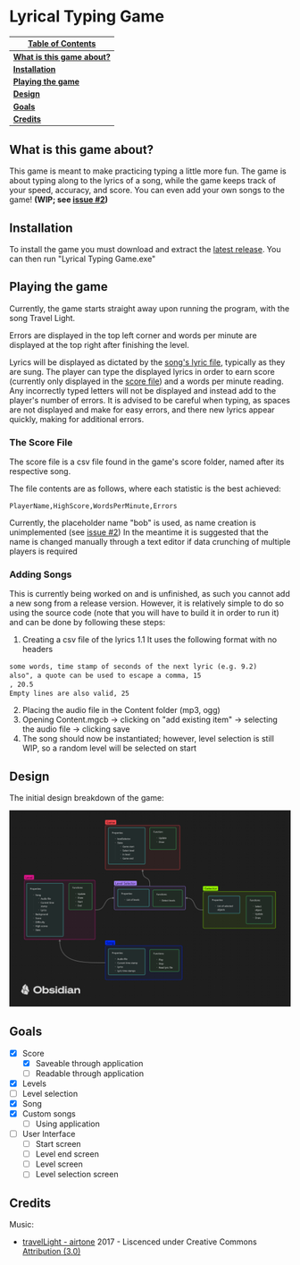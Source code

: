 # Lyrical Typing Game

| <ins>**Table of Contents**</ins> |
| ----------------- |
| **[What is this game about?](#what-is-this-game-about)** |
| **[Installation](#installation)** |
| **[Playing the game](#playing-the-game)**  |
| **[Design](#design)** |
| **[Goals](#goals)** |
| **[Credits](#credits)** |

## What is this game about?

This game is meant to make practicing typing a little more fun.
The game is about typing along to the lyrics of a song, while the game keeps track of your speed, accuracy, and score.
You can even add your own songs to the game! **(WIP; see [issue #2](https://github.com/WhyNot180/Lyrical-Typing-Game/issues/2))**

## Installation

To install the game you must download and extract the [latest release](https://github.com/WhyNot180/Lyrical-Typing-Game/releases/tag/v0.1.0-alpha). You can then run "Lyrical Typing Game.exe"

## Playing the game

Currently, the game starts straight away upon running the program, with the song Travel Light.

Errors are displayed in the top left corner and words per minute are displayed at the top right after finishing the level.

Lyrics will be displayed as dictated by the [song's lyric file](#adding-songs), typically as they are sung. The player can type the displayed lyrics in order to earn score (currently only displayed in the [score file](#the-score-file))
and a words per minute reading. Any incorrectly typed letters will not be displayed and instead add to the player's number of errors. It is advised to be careful when typing, as spaces are not displayed and make for easy errors, and 
there new lyrics appear quickly, making for additional errors.

### The Score File

The score file is a csv file found in the game's score folder, named after its respective song.

The file contents are as follows, where each statistic is the best achieved:

	PlayerName,HighScore,WordsPerMinute,Errors

Currently, the placeholder name "bob" is used, as name creation is unimplemented (see [issue #2](https://github.com/WhyNot180/Lyrical-Typing-Game/issues/2))
In the meantime it is suggested that the name is changed manually through a text editor if data crunching of multiple players is required

### Adding Songs

This is currently being worked on and is unfinished, as such you cannot add a new song from a release version.
However, it is relatively simple to do so using the source code (note that you will have to build it in order to run it) and can be done by following these steps:

1. Creating a csv file of the lyrics
1.1 It uses the following format with no headers
```
some words, time stamp of seconds of the next lyric (e.g. 9.2)
also", a quote can be used to escape a comma, 15
, 20.5
Empty lines are also valid, 25
```
2. Placing the audio file in the Content folder (mp3, ogg)
3. Opening Content.mgcb -> clicking on "add existing item" -> selecting the audio file -> clicking save
4. The song should now be instantiated; however, level selection is still WIP, so a random level will be selected on start

## Design

The initial design breakdown of the game:

![](gameDesign.png)

## Goals

- [x] Score
	- [x] Saveable through application
	- [ ] Readable through application
- [x] Levels
- [ ] Level selection
- [x] Song
- [x] Custom songs 
	- [ ] Using application
- [ ] User Interface
	- [ ] Start screen
	- [ ] Level end screen
	- [ ] Level screen
	- [ ] Level selection screen

## Credits

Music:
- [travelLight - airtone](https://ccmixter.org/files/airtone/56883) 
2017 - Liscenced under Creative Commons [Attribution (3.0)](https://creativecommons.org/licenses/by/3.0/)